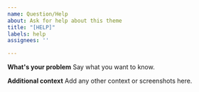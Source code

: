 ```yaml
---
name: Question/Help
about: Ask for help about this theme
title: "[HELP]"
labels: help
assignees: ''

---
```


**What's your problem**
Say what you want to know.

**Additional context**
Add any other context or screenshots here.

